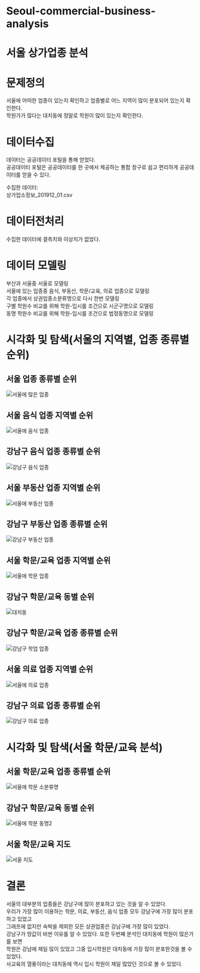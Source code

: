 # Seoul-commercial-business-analysis
# 서울 상가업종 분석
# 문제정의
서울에 어떠한 업종이 있는지 확인하고 업종별로 어느 지역이 많이 분포되어 있는지 확인한다.   
학원가가 많다는 대치동에 정말로 학원이 많이 있는지 확인한다.   
   
# 데이터수집
데이터는 공공데이터 포털을 통해 얻었다.   
공공데이터 포털은 공공데이터를 한 곳에서 제공하는 통합 창구로 쉽고 편리하게 공공데이터를 얻을 수 있다.   
   
수집한 데이터:   
상가업소정보_201912_01.csv

# 데이터전처리
수집한 데이터에 결측치와 이상치가 없었다.
    
# 데이터 모델링
부산과 서울중 서울로 모델링   
서울에 있는 업종중 음식, 부동산, 학문/교육, 의료 업종으로 모델링   
각 업종에서 상권업종소분류명으로 다시 한번 모델링   
구별 학원수 비교를 위해 학원-입시를 조건으로 시군구명으로 모델링   
동명 학원수 비교를 위해 학원-입시를 조건으로 법정동명으로 모델링   

# 시각화 및 탐색(서울의 지역별, 업종 종류별 순위)
## 서울 업종 종류별 순위
![서울에 많은 업종](https://user-images.githubusercontent.com/59160781/100754708-bd0fc780-342e-11eb-879b-ea904aab3418.PNG)
   
## 서울 음식 업종 지역별 순위
![서울에 음식 업종](https://user-images.githubusercontent.com/59160781/100754829-db75c300-342e-11eb-8423-e0339c327605.PNG)
   
## 강남구 음식 업종 종류별 순위
![강남구 음식 업종](https://user-images.githubusercontent.com/59160781/100754896-edeffc80-342e-11eb-9a8b-48b790741c5e.PNG)
   
## 서울 부동산 업종 지역별 순위
![서울에 부동산 업종](https://user-images.githubusercontent.com/59160781/100754962-006a3600-342f-11eb-80fc-18bfb0fd01ee.PNG)
   

## 강남구 부동산 업종 종류별 순위
![강남구 부동산 업종](https://user-images.githubusercontent.com/59160781/100754996-0d872500-342f-11eb-8c27-f81830046810.PNG)
   
## 서울 학문/교육 업종 지역별 순위
![서울에 학문 업종](https://user-images.githubusercontent.com/59160781/100755086-242d7c00-342f-11eb-93a6-58418161be55.PNG)
   
## 강남구 학문/교육 동별 순위
![대치동](https://user-images.githubusercontent.com/59160781/100755187-42937780-342f-11eb-8ed7-db2cf43a84c9.PNG)

## 강남구 학문/교육 업종 종류별 순위
![강남구 학업 업종](https://user-images.githubusercontent.com/59160781/100755248-52ab5700-342f-11eb-863b-fe107b3821e9.PNG)
   
## 서울 의료 업종 지역별 순위
![서울에 의료 업종](https://user-images.githubusercontent.com/59160781/100755288-5f2faf80-342f-11eb-9c7b-de515cd642b1.PNG)
   
## 강남구 의료 업종 종류별 순위
![강남구 의료 업종](https://user-images.githubusercontent.com/59160781/100755342-6e166200-342f-11eb-97f8-8eaccb448b4d.PNG)

# 시각화 및 탐색(서울 학문/교육 분석)
## 서울 학문/교육 업종 종류별 순위
![서울에 학문 소분류명](https://user-images.githubusercontent.com/59160781/100755598-b170d080-342f-11eb-8b9e-09bf7429c16f.PNG)
   
## 강남구 학문/교육 동별 순위
![서울에 학문 동명2](https://user-images.githubusercontent.com/59160781/100755443-871f1300-342f-11eb-8128-de7c11740425.PNG)
   
## 서울 학문/교육 지도
![서울 지도](https://user-images.githubusercontent.com/59160781/100755951-0e6c8680-3430-11eb-83bc-ff092a89d853.PNG)
   

# 결론
서울의 대부분의 업종들은 강남구에 많이 분포하고 있는 것을 알 수 있었다.   
우리가 가장 많이 이용하는 학문, 의료, 부동산, 음식 업종 모두 강남구에 가장 많이 분포하고 있었고   
그래프에 없지만 숙박을 제외한 모든 상권업종은 강남구에 가장 많이 있었다.   
강남구가 땅값이 비싼 이유를 알 수 있었다.
또한 두번째 분석인 대치동에 학원이 많은가를 보면   
학원은 강남에 제일 많이 있었고 그중 입시학원은 대치동에 가장 많이 분포한것을 볼 수 있었다.   
사교육의 열풍이라는 대치동에 역시 입시 학원이 제일 많았던 것으로 볼 수 있었다.
